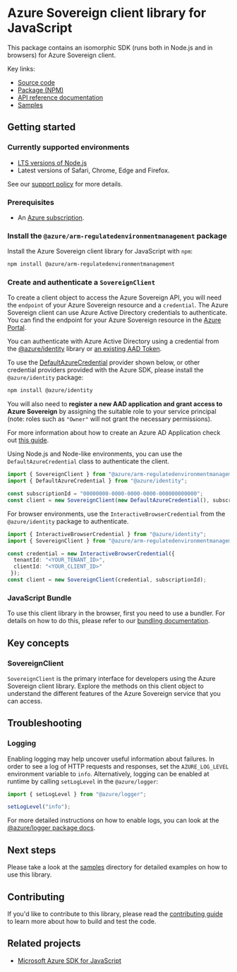 # Azure Sovereign client library for JavaScript

This package contains an isomorphic SDK (runs both in Node.js and in browsers) for Azure Sovereign client.



Key links:

- [Source code](https://github.com/Azure/azure-sdk-for-js/tree/main/sdk/regulatedenvironmentmanagement/arm-regulatedenvironmentmanagement)
- [Package (NPM)](https://www.npmjs.com/package/@azure/arm-regulatedenvironmentmanagement)
- [API reference documentation](https://learn.microsoft.com/javascript/api/@azure/arm-regulatedenvironmentmanagement?view=azure-node-preview)
- [Samples](https://github.com/Azure/azure-sdk-for-js/tree/main/sdk/regulatedenvironmentmanagement/arm-regulatedenvironmentmanagement/samples)

## Getting started

### Currently supported environments

- [LTS versions of Node.js](https://github.com/nodejs/release#release-schedule)
- Latest versions of Safari, Chrome, Edge and Firefox.

See our [support policy](https://github.com/Azure/azure-sdk-for-js/blob/main/SUPPORT.md) for more details.

### Prerequisites

- An [Azure subscription][azure_sub].

### Install the `@azure/arm-regulatedenvironmentmanagement` package

Install the Azure Sovereign client library for JavaScript with `npm`:

```bash
npm install @azure/arm-regulatedenvironmentmanagement
```

### Create and authenticate a `SovereignClient`

To create a client object to access the Azure Sovereign API, you will need the `endpoint` of your Azure Sovereign resource and a `credential`. The Azure Sovereign client can use Azure Active Directory credentials to authenticate.
You can find the endpoint for your Azure Sovereign resource in the [Azure Portal][azure_portal].

You can authenticate with Azure Active Directory using a credential from the [@azure/identity][azure_identity] library or [an existing AAD Token](https://github.com/Azure/azure-sdk-for-js/blob/master/sdk/identity/identity/samples/AzureIdentityExamples.md#authenticating-with-a-pre-fetched-access-token).

To use the [DefaultAzureCredential][defaultazurecredential] provider shown below, or other credential providers provided with the Azure SDK, please install the `@azure/identity` package:

```bash
npm install @azure/identity
```

You will also need to **register a new AAD application and grant access to Azure Sovereign** by assigning the suitable role to your service principal (note: roles such as `"Owner"` will not grant the necessary permissions).

For more information about how to create an Azure AD Application check out [this guide](https://learn.microsoft.com/azure/active-directory/develop/howto-create-service-principal-portal).

Using Node.js and Node-like environments, you can use the `DefaultAzureCredential` class to authenticate the client.

```ts snippet:ReadmeSampleCreateClient_Node
import { SovereignClient } from "@azure/arm-regulatedenvironmentmanagement";
import { DefaultAzureCredential } from "@azure/identity";

const subscriptionId = "00000000-0000-0000-0000-000000000000";
const client = new SovereignClient(new DefaultAzureCredential(), subscriptionId);
```

For browser environments, use the `InteractiveBrowserCredential` from the `@azure/identity` package to authenticate.

```ts snippet:ReadmeSampleCreateClient_Browser
import { InteractiveBrowserCredential } from "@azure/identity";
import { SovereignClient } from "@azure/arm-regulatedenvironmentmanagement";

const credential = new InteractiveBrowserCredential({
  tenantId: "<YOUR_TENANT_ID>",
  clientId: "<YOUR_CLIENT_ID>"
 });
const client = new SovereignClient(credential, subscriptionId);
```


### JavaScript Bundle
To use this client library in the browser, first you need to use a bundler. For details on how to do this, please refer to our [bundling documentation](https://aka.ms/AzureSDKBundling).

## Key concepts

### SovereignClient

`SovereignClient` is the primary interface for developers using the Azure Sovereign client library. Explore the methods on this client object to understand the different features of the Azure Sovereign service that you can access.

## Troubleshooting

### Logging

Enabling logging may help uncover useful information about failures. In order to see a log of HTTP requests and responses, set the `AZURE_LOG_LEVEL` environment variable to `info`. Alternatively, logging can be enabled at runtime by calling `setLogLevel` in the `@azure/logger`:

```ts snippet:SetLogLevel
import { setLogLevel } from "@azure/logger";

setLogLevel("info");
```

For more detailed instructions on how to enable logs, you can look at the [@azure/logger package docs](https://github.com/Azure/azure-sdk-for-js/tree/main/sdk/core/logger).

## Next steps

Please take a look at the [samples](https://github.com/Azure/azure-sdk-for-js/tree/main/sdk/regulatedenvironmentmanagement/arm-regulatedenvironmentmanagement/samples) directory for detailed examples on how to use this library.

## Contributing

If you'd like to contribute to this library, please read the [contributing guide](https://github.com/Azure/azure-sdk-for-js/blob/main/CONTRIBUTING.md) to learn more about how to build and test the code.

## Related projects

- [Microsoft Azure SDK for JavaScript](https://github.com/Azure/azure-sdk-for-js)

[azure_sub]: https://azure.microsoft.com/free/
[azure_portal]: https://portal.azure.com
[azure_identity]: https://github.com/Azure/azure-sdk-for-js/tree/main/sdk/identity/identity
[defaultazurecredential]: https://github.com/Azure/azure-sdk-for-js/tree/main/sdk/identity/identity#defaultazurecredential
